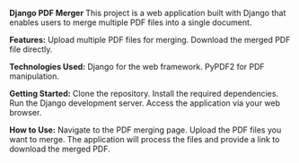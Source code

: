 **Django PDF Merger**
This project is a web application built with Django that enables users to merge multiple PDF files into a single document.

**Features:**
Upload multiple PDF files for merging.
Download the merged PDF file directly.

**Technologies Used:**
Django for the web framework.
PyPDF2 for PDF manipulation.

**Getting Started:**
Clone the repository.
Install the required dependencies.
Run the Django development server.
Access the application via your web browser.

**How to Use:**
Navigate to the PDF merging page.
Upload the PDF files you want to merge.
The application will process the files and provide a link to download the merged PDF.
